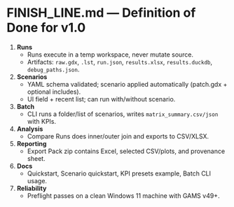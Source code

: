 # FINISH_LINE.md — Definition of Done for v1.0

1) **Runs**
   - Runs execute in a temp workspace, never mutate source.
   - Artifacts: `raw.gdx`, `.lst`, `run.json`, `results.xlsx`, `results.duckdb`, `debug_paths.json`.
2) **Scenarios**
   - YAML schema validated; scenario applied automatically (patch.gdx + optional includes).
   - UI field + recent list; can run with/without scenario.
3) **Batch**
   - CLI runs a folder/list of scenarios, writes `matrix_summary.csv/json` with KPIs.
4) **Analysis**
   - Compare Runs does inner/outer join and exports to CSV/XLSX.
5) **Reporting**
   - Export Pack zip contains Excel, selected CSV/plots, and provenance sheet.
6) **Docs**
   - Quickstart, Scenario quickstart, KPI presets example, Batch CLI usage.
7) **Reliability**
   - Preflight passes on a clean Windows 11 machine with GAMS v49+.